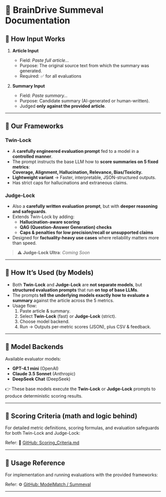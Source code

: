 # 🧠 BrainDrive Summeval Documentation

## 🔹 How Input Works

1. **Article Input**  
   - Field: *Paste full article…*  
   - Purpose: The original source text from which the summary was generated.  
   - Required: ✅ for all evaluations  

2. **Summary Input**  
   - Field: *Paste summary…*  
   - Purpose: Candidate summary (AI-generated or human-written).  
   - Judged **only against the provided article**.  

---

## 🔹 Our Frameworks

### **Twin-Lock**
- A **carefully engineered evaluation prompt** fed to a model in a **controlled manner**.  
- The prompt instructs the base LLM how to **score summaries on 5 fixed metrics**:  
  **Coverage, Alignment, Hallucination, Relevance, Bias/Toxicity.**  
- **Lightweight variant** → Faster, interpretable, JSON-structured outputs.  
- Has strict caps for hallucinations and extraneous claims.  

### **Judge-Lock**
- Also a **carefully written evaluation prompt**, but with **deeper reasoning and safeguards**.  
- Extends Twin-Lock by adding:  
  - **Hallucination-aware scoring**  
  - **QAG (Question-Answer Generation) checks**  
  - **Caps & penalties for low precision/recall or unsupported claims**  
- Designed for **factuality-heavy use cases** where reliability matters more than speed.  

> ⚠ **Judge-Lock Ultra**: *Coming Soon*  

---

## 🔹 How It’s Used (by Models)

- Both **Twin-Lock** and **Judge-Lock** are **not separate models**, but **structured evaluation prompts** that run **on top of base LLMs**.  
- The prompts **tell the underlying models exactly how to evaluate a summary** against the article across the 5 metrics.  
- Usage flow:  
  1. Paste article & summary.  
  2. Select **Twin-Lock** (fast) or **Judge-Lock** (strict).  
  3. Choose model backend.  
  4. Run → Outputs per-metric scores (JSON), plus CSV & feedback.  

---

## 🔹 Model Backends

Available evaluator models:  
- **GPT-4.1 mini** (OpenAI)  
- **Claude 3.5 Sonnet** (Anthropic)  
- **DeepSeek Chat** (DeepSeek)  

👉 These base models execute the **Twin-Lock** or **Judge-Lock** prompts to produce deterministic scoring results.  

---

## 🔹 Scoring Criteria (math and logic behind)

For detailed metric definitions, scoring formulas, and evaluation safeguards for both Twin-Lock and Judge-Lock:  

Refer: 📑 [GitHub: Scoring_Criteria.md](https://github.com/BrainDriveAI/ModelMatch/blob/main/Summeval/Docs/Scoring_Criteria.md)  

---

## 🔹 Usage Reference

For implementation and running evaluations with the provided frameworks:  

Refer: ⚙ [GitHub: ModelMatch / Summeval](https://github.com/BrainDriveAI/ModelMatch/tree/main/Summeval)  

---
